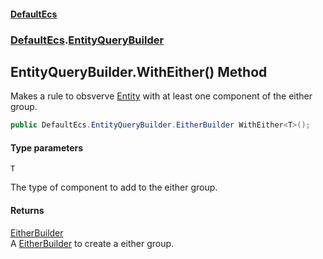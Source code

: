 #### [DefaultEcs](DefaultEcs.md 'DefaultEcs')
### [DefaultEcs](DefaultEcs.md#DefaultEcs 'DefaultEcs').[EntityQueryBuilder](EntityQueryBuilder.md 'DefaultEcs.EntityQueryBuilder')

## EntityQueryBuilder.WithEither<T>() Method

Makes a rule to obsverve [Entity](Entity.md 'DefaultEcs.Entity') with at least one component of the either group.

```csharp
public DefaultEcs.EntityQueryBuilder.EitherBuilder WithEither<T>();
```
#### Type parameters

<a name='DefaultEcs.EntityQueryBuilder.WithEither_T_().T'></a>

`T`

The type of component to add to the either group.

#### Returns
[EitherBuilder](EntityQueryBuilder.EitherBuilder.md 'DefaultEcs.EntityQueryBuilder.EitherBuilder')  
A [EitherBuilder](EntityQueryBuilder.EitherBuilder.md 'DefaultEcs.EntityQueryBuilder.EitherBuilder') to create a either group.